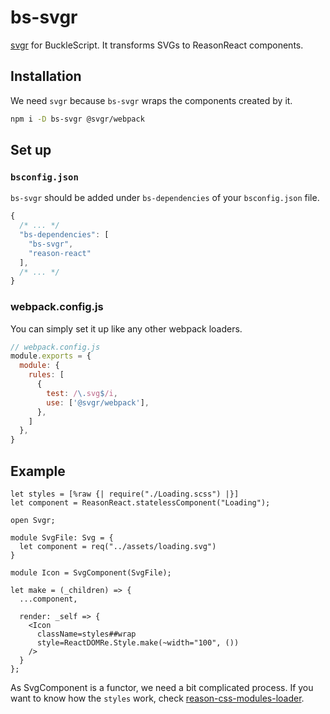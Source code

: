 # bs-svgr

[svgr](https://github.com/smooth-code/svgr) for BuckleScript. It transforms SVGs to ReasonReact components. 

## Installation

We need `svgr` because `bs-svgr` wraps the components created by it. 

```sh
npm i -D bs-svgr @svgr/webpack
```

## Set up

### `bsconfig.json`

`bs-svgr` should be added under `bs-dependencies` of your `bsconfig.json` file. 

```js
{
  /* ... */
  "bs-dependencies": [
    "bs-svgr",
    "reason-react"
  ],
  /* ... */
}
```

### webpack.config.js

You can simply set it up like any other webpack loaders. 

```js
// webpack.config.js
module.exports = {
  module: {
    rules: [
      {
        test: /\.svg$/i,
        use: ['@svgr/webpack'],
      },
    ]
  },
}
```

## Example

```reason
let styles = [%raw {| require("./Loading.scss") |}]
let component = ReasonReact.statelessComponent("Loading");

open Svgr;

module SvgFile: Svg = {
  let component = req("../assets/loading.svg")
}

module Icon = SvgComponent(SvgFile);

let make = (_children) => {
  ...component,

  render: _self => {
    <Icon 
      className=styles##wrap
      style=ReactDOMRe.Style.make(~width="100", ())
    />
  }
};
```

As SvgComponent is a functor, we need a bit complicated process. If you want to know how the `styles` work, check [reason-css-modules-loader](https://github.com/sainthkh/reason-css-modules-loader).